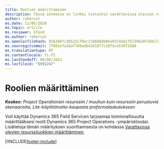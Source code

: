 ```yaml
---
title: Roolien määrittäminen
description: Tässä aiheessa on linkki tietoihin varattavissa olevien resurssiluokkien määrittämisestä.
author: ruhercul
ms.date: 11/05/2020
ms.topic: article
ms.reviewer: kfend
ms.author: ruhercul
ms.openlocfilehash: 926346fc3b522c79ec2108d68b8be9314eb1751396a9f26b172f01bad87f5f40
ms.sourcegitcommit: 7f8d1e7a16af769adb43d1877c28fdce53975db8
ms.translationtype: HT
ms.contentlocale: fi-FI
ms.lasthandoff: 08/06/2021
ms.locfileid: "6992247"
---
```

# <a name="define-roles"></a>Roolien määrittäminen

_**Koskee:** Project Operationsin resurssiin / muuhun kuin resurssiin perustuvia skenaarioita, Lite-käyttöönotto-kaupasta proformalaskutukseen_

Voit käyttää Dynamics 365 Field Servicen tarjoamaa toiminnallisuutta määrittääksesi roolit Dynamics 365 Project Operations -ympäristössäsi. Lisätietoja tämän määrityksen suorittamisesta on kohdassa [Varattavissa olevien resurssiluokkien määrittäminen](/dynamics365/field-service/set-up-bookable-resource-categories).


[!INCLUDE[footer-include](../includes/footer-banner.md)]